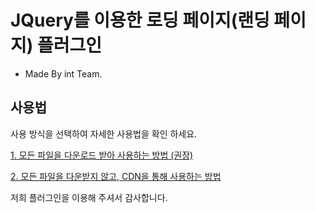 # JQuery를 이용한 로딩 페이지(랜딩 페이지) 플러그인
+ Made By int Team.

## 사용법
사용 방식을 선택하여 자세한 사용법을 확인 하세요.

[1. 모든 파일을 다운로드 받아 사용하는 방법 (권장)](README_DOWNLOAD.md)

[2. 모든 파일을 다운받지 않고, CDN을 통해 사용하는 방법](README_CDN.md)

저희 플러그인을 이용해 주셔서 감사합니다.
